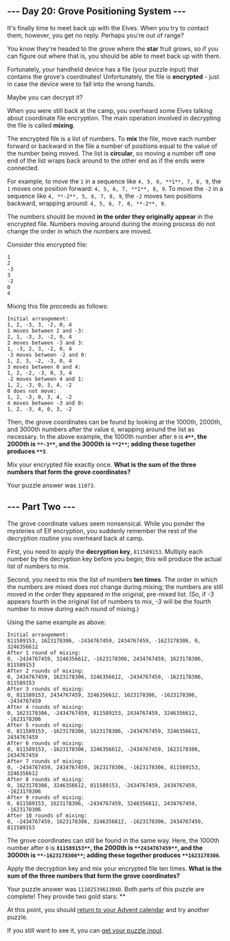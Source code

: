 
## --- Day 20: Grove Positioning System ---
It's finally time to meet back up with the Elves. When you try to contact them, however, you get no reply. Perhaps you're out of range?

You know they're headed to the grove where the **star** fruit grows, so if you can figure out where that is, you should be able to meet back up with them.

Fortunately, your handheld device has a file (your puzzle input) that contains the grove's coordinates! Unfortunately, the file is **encrypted** - just in case the device were to fall into the wrong hands.

Maybe you can decrypt it?

When you were still back at the camp, you overheard some Elves talking about coordinate file encryption. The main operation involved in decrypting the file is called **mixing**.

The encrypted file is a list of numbers. To **mix** the file, move each number forward or backward in the file a number of positions equal to the value of the number being moved. The list is **circular**, so moving a number off one end of the list wraps back around to the other end as if the ends were connected.

For example, to move the `1` in a sequence like `4, 5, 6, **1**, 7, 8, 9`, the `1` moves one position forward: `4, 5, 6, 7, **1**, 8, 9`. To move the `-2` in a sequence like `4, **-2**, 5, 6, 7, 8, 9`, the `-2` moves two positions backward, wrapping around: `4, 5, 6, 7, 8, **-2**, 9`.

The numbers should be moved **in the order they originally appear** in the encrypted file. Numbers moving around during the mixing process do not change the order in which the numbers are moved.

Consider this encrypted file:
```
1
2
-3
3
-2
0
4
```

Mixing this file proceeds as follows:
```
Initial arrangement:
1, 2, -3, 3, -2, 0, 4
1 moves between 2 and -3:
2, 1, -3, 3, -2, 0, 4
2 moves between -3 and 3:
1, -3, 2, 3, -2, 0, 4
-3 moves between -2 and 0:
1, 2, 3, -2, -3, 0, 4
3 moves between 0 and 4:
1, 2, -2, -3, 0, 3, 4
-2 moves between 4 and 1:
1, 2, -3, 0, 3, 4, -2
0 does not move:
1, 2, -3, 0, 3, 4, -2
4 moves between -3 and 0:
1, 2, -3, 4, 0, 3, -2
```

Then, the grove coordinates can be found by looking at the 1000th, 2000th, and 3000th numbers after the value `0`, wrapping around the list as necessary. In the above example, the 1000th number after `0` is **`4**`, the 2000th is `**-3**`, and the 3000th is `**2**`; adding these together produces `**3`**.

Mix your encrypted file exactly once. **What is the sum of the three numbers that form the grove coordinates?**

Your puzzle answer was `11073`.
## --- Part Two ---
The grove coordinate values seem nonsensical. While you ponder the mysteries of Elf encryption, you suddenly remember the rest of the decryption routine you overheard back at camp.

First, you need to apply the **decryption key**, `811589153`. Multiply each number by the decryption key before you begin; this will produce the actual list of numbers to mix.

Second, you need to mix the list of numbers **ten times**. The order in which the numbers are mixed does not change during mixing; the numbers are still moved in the order they appeared in the original, pre-mixed list. (So, if -3 appears fourth in the original list of numbers to mix, -3 will be the fourth number to move during each round of mixing.)

Using the same example as above:
```
Initial arrangement:
811589153, 1623178306, -2434767459, 2434767459, -1623178306, 0, 3246356612
After 1 round of mixing:
0, -2434767459, 3246356612, -1623178306, 2434767459, 1623178306, 811589153
After 2 rounds of mixing:
0, 2434767459, 1623178306, 3246356612, -2434767459, -1623178306, 811589153
After 3 rounds of mixing:
0, 811589153, 2434767459, 3246356612, 1623178306, -1623178306, -2434767459
After 4 rounds of mixing:
0, 1623178306, -2434767459, 811589153, 2434767459, 3246356612, -1623178306
After 5 rounds of mixing:
0, 811589153, -1623178306, 1623178306, -2434767459, 3246356612, 2434767459
After 6 rounds of mixing:
0, 811589153, -1623178306, 3246356612, -2434767459, 1623178306, 2434767459
After 7 rounds of mixing:
0, -2434767459, 2434767459, 1623178306, -1623178306, 811589153, 3246356612
After 8 rounds of mixing:
0, 1623178306, 3246356612, 811589153, -2434767459, 2434767459, -1623178306
After 9 rounds of mixing:
0, 811589153, 1623178306, -2434767459, 3246356612, 2434767459, -1623178306
After 10 rounds of mixing:
0, -2434767459, 1623178306, 3246356612, -1623178306, 2434767459, 811589153
```

The grove coordinates can still be found in the same way. Here, the 1000th number after `0` is **`811589153**`, the 2000th is `**2434767459**`, and the 3000th is `**-1623178306**`; adding these together produces `**1623178306`**.

Apply the decryption key and mix your encrypted file ten times. **What is the sum of the three numbers that form the grove coordinates?**

Your puzzle answer was `11102539613040`.
Both parts of this puzzle are complete! They provide two gold stars: **

At this point, you should [return to your Advent calendar](https://adventofcode.com/2022) and try another puzzle.

If you still want to see it, you can [get your puzzle input](https://adventofcode.com/2022/day/20/input).
